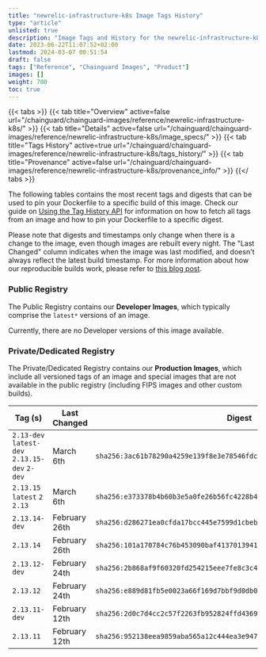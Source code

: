 ```yaml
---
title: "newrelic-infrastructure-k8s Image Tags History"
type: "article"
unlisted: true
description: "Image Tags and History for the newrelic-infrastructure-k8s Chainguard Image"
date: 2023-06-22T11:07:52+02:00
lastmod: 2024-03-07 00:51:54
draft: false
tags: ["Reference", "Chainguard Images", "Product"]
images: []
weight: 700
toc: true
---
```


{{< tabs >}}
{{< tab title="Overview" active=false url="/chainguard/chainguard-images/reference/newrelic-infrastructure-k8s/" >}}
{{< tab title="Details" active=false url="/chainguard/chainguard-images/reference/newrelic-infrastructure-k8s/image_specs/" >}}
{{< tab title="Tags History" active=true url="/chainguard/chainguard-images/reference/newrelic-infrastructure-k8s/tags_history/" >}}
{{< tab title="Provenance" active=false url="/chainguard/chainguard-images/reference/newrelic-infrastructure-k8s/provenance_info/" >}}
{{</ tabs >}}

The following tables contains the most recent tags and digests that can be used to pin your Dockerfile to a specific build of this image. Check our guide on [Using the Tag History API](/chainguard/chainguard-images/using-the-tag-history-api/) for information on how to fetch all tags from an image and how to pin your Dockerfile to a specific digest.

Please note that digests and timestamps only change when there is a change to the image, even though images are rebuilt every night. The "Last Changed" column indicates when the image was last modified, and doesn't always reflect the latest build timestamp. For more information about how our reproducible builds work, please refer to [this blog post](https://www.chainguard.dev/unchained/reproducing-chainguards-reproducible-image-builds).

### Public Registry
The Public Registry contains our **Developer Images**, which typically comprise the `latest*` versions of an image.

Currently, there are no Developer versions of this image available.

### Private/Dedicated Registry
The Private/Dedicated Registry contains our **Production Images**, which include all versioned tags of an image and special images that are not available in the public registry (including FIPS images and other custom builds).

| Tag (s)                                        | Last Changed  | Digest                                                                    |
|------------------------------------------------|---------------|---------------------------------------------------------------------------|
|  `2.13-dev` `latest-dev` `2.13.15-dev` `2-dev` | March 6th     | `sha256:3ac61b78290a4259e139f8e3e78546fdcb67e7350014fcbba0dc0fe6db65c420` |
|  `2.13.15` `latest` `2` `2.13`                 | March 6th     | `sha256:e373378b4b60b3e5a0fe26b56fc4228b453b59d32c7c182ebe80259980fe2b4b` |
|  `2.13.14-dev`                                 | February 26th | `sha256:d286271ea0cfda17bcc445e7599d1cbebe19b1a39955bd79d9ef3613c83b581b` |
|  `2.13.14`                                     | February 26th | `sha256:101a170784c76b453090baf41370139410e33b1cebe612416a48844ea6b67aad` |
|  `2.13.12-dev`                                 | February 24th | `sha256:2b868af9f60320fd254215eee7fe8c3c449250314fce0088c034b75af6c55ec6` |
|  `2.13.12`                                     | February 24th | `sha256:e889d81fb5e0023a66f169d7bbf9d0db086ac998d0adc4c08f1c4eea3a056ac7` |
|  `2.13.11-dev`                                 | February 12th | `sha256:2d0c7d4cc2c57f2263fb952824ffd43697c298afdc58024e718a00bb99eff3a7` |
|  `2.13.11`                                     | February 12th | `sha256:952138eea9859aba565a12c444ea3e9470f4dc55c6935c38b1c90aa2fdaecc5f` |

